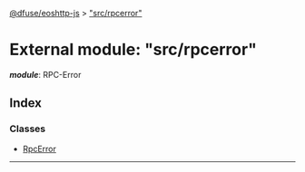 [@dfuse/eoshttp-js](../README.md) > ["src/rpcerror"](../modules/_src_rpcerror_.md)

# External module: "src/rpcerror"

*__module__*: RPC-Error

## Index

### Classes

* [RpcError](../classes/_src_rpcerror_.rpcerror.md)

---

